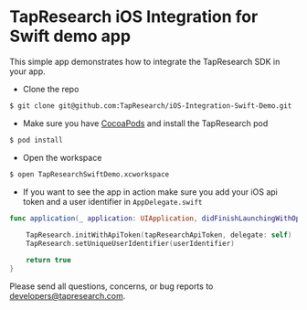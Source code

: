 # TapResearch iOS Integration for Swift demo app

This simple app demonstrates how to integrate the TapResearch SDK in your app.

* Clone the repo

~~~~~~bash
$ git clone git@github.com:TapResearch/iOS-Integration-Swift-Demo.git
~~~~~~

* Make sure you have [CocoaPods](https://cocoapods.org/) and install the TapResearch pod

~~~~~bash
$ pod install
~~~~~

* Open the workspace

~~~~~bash
$ open TapResearchSwiftDemo.xcworkspace
~~~~~

* If you want to see the app in action make sure you add your iOS api token and a user identifier in `AppDelegate.swift`

~~~~swift
func application(_ application: UIApplication, didFinishLaunchingWithOptions launchOptions: [UIApplication.LaunchOptionsKey: Any]?) -> Bool {
    
    TapResearch.initWithApiToken(tapResearchApiToken, delegate: self)
    TapResearch.setUniqueUserIdentifier(userIdentifier)

    return true
}

~~~~

Please send all questions, concerns, or bug reports to developers@tapresearch.com.
